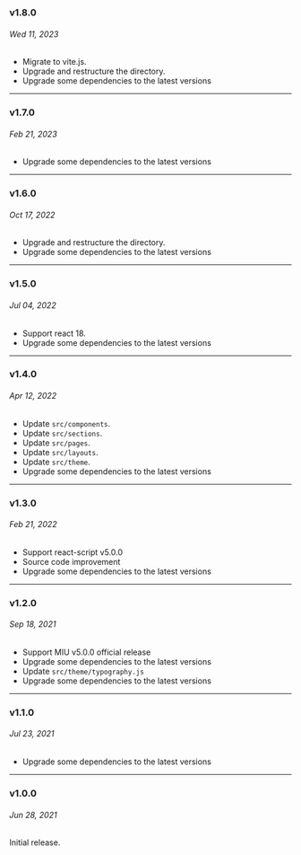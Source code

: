 ### v1.8.0

###### Wed 11, 2023

- Migrate to vite.js.
- Upgrade and restructure the directory.
- Upgrade some dependencies to the latest versions

---

### v1.7.0

###### Feb 21, 2023

- Upgrade some dependencies to the latest versions

---

### v1.6.0

###### Oct 17, 2022

- Upgrade and restructure the directory.
- Upgrade some dependencies to the latest versions

---

### v1.5.0

###### Jul 04, 2022

- Support react 18.
- Upgrade some dependencies to the latest versions

---

### v1.4.0

###### Apr 12, 2022

- Update `src/components`.
- Update `src/sections`.
- Update `src/pages`.
- Update `src/layouts`.
- Update `src/theme`.
- Upgrade some dependencies to the latest versions

---

### v1.3.0

###### Feb 21, 2022

- Support react-script v5.0.0
- Source code improvement
- Upgrade some dependencies to the latest versions

---

### v1.2.0

###### Sep 18, 2021

- Support MIU v5.0.0 official release
- Upgrade some dependencies to the latest versions
- Update `src/theme/typography.js`
- Upgrade some dependencies to the latest versions

---

### v1.1.0

###### Jul 23, 2021

- Upgrade some dependencies to the latest versions

---

### v1.0.0

###### Jun 28, 2021

Initial release.
